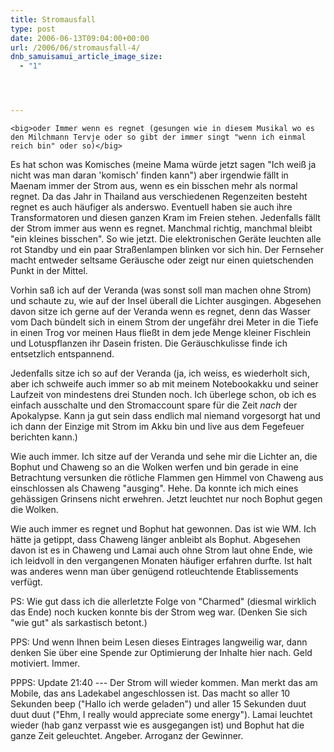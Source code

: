 ```yaml
---
title: Stromausfall
type: post
date: 2006-06-13T09:04:00+00:00
url: /2006/06/stromausfall-4/
dnb_samuisamui_article_image_size:
  - "1"




---
```

	<big>oder Immer wenn es regnet (gesungen wie in diesem Musikal wo es den Milchmann Tervje oder so gibt der immer singt "wenn ich einmal reich bin" oder so)</big>

Es hat schon was Komisches (meine Mama würde jetzt sagen "Ich weiß ja nicht was man daran 'komisch' finden kann") aber irgendwie fällt in Maenam immer der Strom aus, wenn es ein bisschen mehr als normal regnet. Da das Jahr in Thailand aus verschiedenen Regenzeiten besteht regnet es auch häufiger als anderswo. Eventuell haben sie auch ihre Transformatoren und diesen ganzen Kram im Freien stehen. Jedenfalls fällt der Strom immer aus wenn es regnet. Manchmal richtig, manchmal bleibt "ein kleines bisschen". So wie jetzt. Die elektronischen Geräte leuchten alle rot Standby und ein paar Straßenlampen blinken vor sich hin. Der Fernseher macht entweder seltsame Geräusche oder zeigt nur einen quietschenden Punkt in der Mittel.

Vorhin saß ich auf der Veranda (was sonst soll man machen ohne Strom) und schaute zu, wie auf der Insel überall die Lichter ausgingen. Abgesehen davon sitze ich gerne auf der Veranda wenn es regnet, denn das Wasser vom Dach bündelt sich in einem Strom der ungefähr drei Meter in die Tiefe in einen Trog vor meinen Haus fließt in dem jede Menge kleiner Fischlein und Lotuspflanzen ihr Dasein fristen. Die Geräuschkulisse finde ich entsetzlich entspannend.

Jedenfalls sitze ich so auf der Veranda (ja, ich weiss, es wiederholt sich, aber ich schweife auch immer so ab mit meinem Notebookakku und seiner Laufzeit von mindestens drei Stunden noch. Ich überlege schon, ob ich es einfach ausschalte und den Stromaccount spare für die Zeit _nach_ der Apokalypse. Kann ja gut sein dass endlich mal niemand vorgesorgt hat und ich dann der Einzige mit Strom im Akku bin und live aus dem Fegefeuer berichten kann.)

Wie auch immer. Ich sitze auf der Veranda und sehe mir die Lichter an, die Bophut und Chaweng so an die Wolken werfen und bin gerade in eine Betrachtung versunken die rötliche Flammen gen Himmel von Chaweng aus einschlossen als Chaweng "ausging". Hehe. Da konnte ich mich eines gehässigen Grinsens nicht erwehren. Jetzt leuchtet nur noch Bophut gegen die Wolken.

Wie auch immer es regnet und Bophut hat gewonnen. Das ist wie WM. Ich hätte ja getippt, dass Chaweng länger anbleibt als Bophut. Abgesehen davon ist es in Chaweng und Lamai auch ohne Strom laut ohne Ende, wie ich leidvoll in den vergangenen Monaten häufiger erfahren durfte. Ist halt was anderes wenn man über genügend rotleuchtende Etablissements verfügt.

PS: Wie gut dass ich die allerletzte Folge von "Charmed" (diesmal wirklich das Ende) noch kucken konnte bis der Strom weg war. (Denken Sie sich "wie gut" als sarkastisch betont.)

PPS: Und wenn Ihnen beim Lesen dieses Eintrages langweilig war, dann denken Sie über eine Spende zur Optimierung der Inhalte hier nach. Geld motiviert. Immer.

PPPS: Update 21:40 --- Der Strom will wieder kommen. Man merkt das am Mobile, das ans Ladekabel angeschlossen ist. Das macht so aller 10 Sekunden beep ("Hallo ich werde geladen") und aller 15 Sekunden duut duut duut ("Ehm, I really would appreciate some energy"). Lamai leuchtet wieder (hab ganz verpasst wie es ausgegangen ist) und Bophut hat die ganze Zeit geleuchtet. Angeber. Arroganz der Gewinner.
